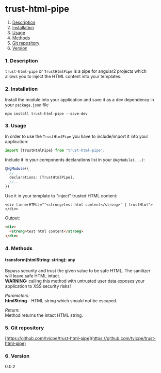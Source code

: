 trust-html-pipe
=====
1. [Description](#description)
2. [Installation](#installation)
3. [Usage](#usage)
4. [Methods](#methods)
5. [Git repository](#git)
6. [Version](#version)

### <a name="description"></a>1. Description
`trust-html-pipe` or `TrustHtmlPipe` is a pipe for angular2 projects 
which allows you to inject the HTML content into your templates.
  
### <a name="installation"></a>2. Installation
Install the module into your application and save it as a dev 
dependency in your `package.json` file  
```
npm install trust-html-pipe --save-dev
```

### <a name="usage"></a>3. Usage
In order to use the `TrustHtmlPipe` you have to include/import 
it into your application:

```typescript
import {TrustHtmlPipe} from "trust-html-pipe";
```

Include it in your components declarations list in your `@NgModule(...)`:
```typescript
@NgModule({
  //...
  declarations: [TrustHtmlPipe],
  //...
})
```

Use it in your template to "inject" trusted HTML content:
```angular2html
<div [innerHTML]="'<strong>test html content</strong>' | trustHtml"></div>
```
  
Output:
```html
<div>
  <strong>test html content</strong>
</div>
```
  
  
### <a name="methods"></a>4. Methods
  
#### transform(htmlString: string): any
Bypass security and trust the given value to be safe HTML. 
The sanitizer will leave safe HTML intact.  
**WARNING:** calling this method with untrusted user data exposes your 
application to XSS security risks!
  
*Parameters:*  
**htmlString** - HTML string which should not be escaped.  
  
*Return:*  
Method returns the intact HTML string.  
  
  
### <a name="git"></a>5. Git repository
[https://github.com/tvicpe/trust-html-pipe](https://github.com/tvicpe/trust-html-pipe)

### <a name="version"></a>6. Version
0.0.2